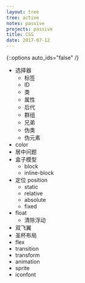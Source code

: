 ```yaml
---
layout: tree
tree: active
notes: passive
projects: passive
title: CSS
date: 2017-07-12
---
```



{::options auto_ids="false" /}


* 选择器
  * 标签
  * ID
  * 类
  * 属性
  * 后代
  * 群组
  * 兄弟
  * 伪类
  * 伪元素
* color
* 居中问题
* 盒子模型
  * block
  * inline-block
* 定位 position
  * static
  * relative
  * absolute
  * fixed
* float
  * 清除浮动
* 双飞翼
* 圣杯布局
* flex
* transition
* transform
* animation
* sprite
* iconfont

